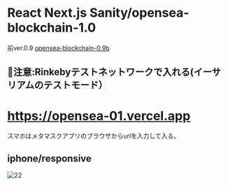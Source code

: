 # React Next.js Sanity/opensea-blockchain-1.0
前ver.0.9 [opensea-blockchain-0.9b](https://github.com/eternaleight/opensea-blockchain-0.9b)


## 🚨注意:Rinkebyテストネットワークで入れる(イーサリアムのテストモード）
# https://opensea-01.vercel.app
スマホはメタマスクアプリのブラウザからurlを入力して入る。
<!-- ## website -->
<!-- ![ダウンロードc](https://user-images.githubusercontent.com/96198088/156288943-013ac9f7-2015-4550-beb2-53038444d9b4.gif) -->
## iphone/responsive
![22](https://user-images.githubusercontent.com/96198088/156291635-b8173d8e-7e26-46f7-822e-2556b82a958d.gif)
